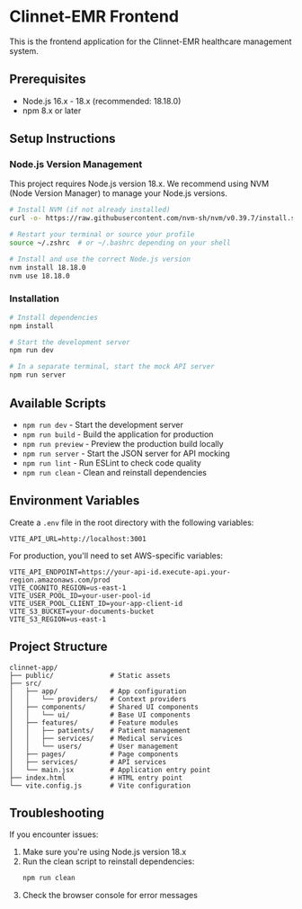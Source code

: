 # Clinnet-EMR Frontend

This is the frontend application for the Clinnet-EMR healthcare management system.

## Prerequisites

- Node.js 16.x - 18.x (recommended: 18.18.0)
- npm 8.x or later

## Setup Instructions

### Node.js Version Management

This project requires Node.js version 18.x. We recommend using NVM (Node Version Manager) to manage your Node.js versions.

```bash
# Install NVM (if not already installed)
curl -o- https://raw.githubusercontent.com/nvm-sh/nvm/v0.39.7/install.sh | bash

# Restart your terminal or source your profile
source ~/.zshrc  # or ~/.bashrc depending on your shell

# Install and use the correct Node.js version
nvm install 18.18.0
nvm use 18.18.0
```

### Installation

```bash
# Install dependencies
npm install

# Start the development server
npm run dev

# In a separate terminal, start the mock API server
npm run server
```

## Available Scripts

- `npm run dev` - Start the development server
- `npm run build` - Build the application for production
- `npm run preview` - Preview the production build locally
- `npm run server` - Start the JSON server for API mocking
- `npm run lint` - Run ESLint to check code quality
- `npm run clean` - Clean and reinstall dependencies

## Environment Variables

Create a `.env` file in the root directory with the following variables:

```
VITE_API_URL=http://localhost:3001
```

For production, you'll need to set AWS-specific variables:

```
VITE_API_ENDPOINT=https://your-api-id.execute-api.your-region.amazonaws.com/prod
VITE_COGNITO_REGION=us-east-1
VITE_USER_POOL_ID=your-user-pool-id
VITE_USER_POOL_CLIENT_ID=your-app-client-id
VITE_S3_BUCKET=your-documents-bucket
VITE_S3_REGION=us-east-1
```

## Project Structure

```
clinnet-app/
├── public/              # Static assets
├── src/
│   ├── app/             # App configuration
│   │   └── providers/   # Context providers
│   ├── components/      # Shared UI components
│   │   └── ui/          # Base UI components
│   ├── features/        # Feature modules
│   │   ├── patients/    # Patient management
│   │   ├── services/    # Medical services
│   │   └── users/       # User management
│   ├── pages/           # Page components
│   ├── services/        # API services
│   └── main.jsx         # Application entry point
├── index.html           # HTML entry point
└── vite.config.js       # Vite configuration
```

## Troubleshooting

If you encounter issues:

1. Make sure you're using Node.js version 18.x
2. Run the clean script to reinstall dependencies:
   ```bash
   npm run clean
   ```
3. Check the browser console for error messages